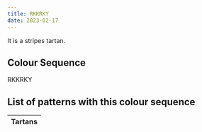 ```yaml
---
title: RKKRKY
date: 2023-02-17
---
```

<no value>

It is a <no value> stripes tartan.


## Colour Sequence
RKKRKY

## List of patterns with this colour sequence

| Tartans |
|---------------|

